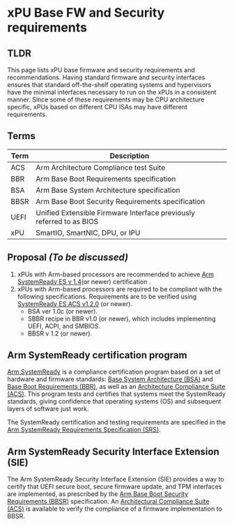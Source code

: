 # xPU Base FW and Security requirements

## TLDR

This page lists xPU base firmware and security requirements and recommendations. Having standard firmware and security interfaces ensures that standard off-the-shelf operating systems and hypervisors have the minimal interfaces necessary to run on the xPUs in a consistent manner. Since some of these requirements may be CPU architecture specific, xPUs based on different CPU ISAs may have different requirements.

## Terms

| Term | Description
|------|----------------------------------------------------------------------|
| ACS  | Arm Architecture Compliance test Suite                               |
| BBR  | Arm Base Boot Requirements specification                             |
| BSA  | Arm Base System Architecture specification                           |
| BBSR | Arm Base Boot Security Requirements specification                    |
| UEFI | Unified Extensible Firmware Interface previously referred to as BIOS |
| xPU  | SmartIO, SmartNIC, DPU, or IPU                                       |

## Proposal _(To be discussed)_

1. xPUs with Arm-based processors are recommended to achieve [Arm SystemReady ES v 1.4](https://www.arm.com/architecture/system-architectures/systemready-certification-program/es)(or newer) certification .
2. xPUs with Arm-based processors are required to be compliant with the following specifications. Requirements are to be verified using [SystemReady ES ACS v1.2.0](https://github.com/ARM-software/arm-systemready/tree/main/ES) (or newer).
     - BSA ver 1.0c (or newer).
     - SBBR recipe in BBR v1.0 (or newer), which includes implementing UEFI, ACPI, and SMBIOS.
     - BBSR v 1.2 (or newer).

## Arm SystemReady certification program

[Arm SystemReady](https://www.arm.com/architecture/system-architectures/systemready-certification-program) is a compliance certification program based on a set of hardware and firmware standards: [Base System Architecture (BSA)](https://developer.arm.com/documentation/den0094/latest) and [Base Boot Requirements (BBR)](https://developer.arm.com/documentation/den0044/latest), as well as an [Architecture Compliance Suite (ACS)](https://github.com/ARM-software/arm-systemready). This program tests and certifies that systems meet the SystemReady standards, giving confidence that operating systems (OS) and subsequent layers of software just work.

The SystemReady certification and testing requirements are specified in the [Arm SystemReady Requirements Specification (SRS)](https://developer.arm.com/documentation/den0109/latest).

## Arm SystemReady Security Interface Extension (SIE)

The Arm SystemReady Security Interface Extension (SIE) provides a way to certify that UEFI secure boot, secure firmware update, and TPM interfaces are implemented, as prescribed by the [Arm Base Boot Security Requirements (BBSR)](https://developer.arm.com/documentation/den0107/latest/) specification. An [Architectural Compliance Suite (ACS)](https://github.com/ARM-software/arm-systemready) is available to verify the compliance of a firmware implementation to BBSR.